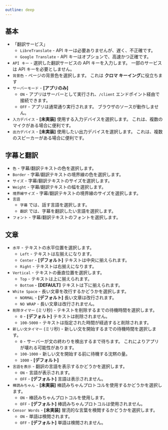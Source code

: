 ```yaml
---
outline: deep
---
```


## 基本
- 「翻訳サービス」
   - `LibreTranslate` - API キーは必要ありませんが、遅く、不正確です。
   - `Google Translate` - API キーはオプションで、高速かつ正確です。
- `API キー` - 選択した翻訳サービスの API キーを入力します。 一部のサービスは API キーを必要としません。
- `背景色` - ページの背景色を選択します。 これは **クロマ キーイング**に役立ちます
- `サーバーモード` - **[アプリのみ]**
   - `ON` - アプリはサーバーとして実行され、`/client` エンドポイント経由で接続できます。
   - `OFF` - アプリは通常通り実行されます。 ブラウザのソースが動作しません。
- `入力デバイス` - **[未実装]** 使用する入力デバイスを選択します。 これは、複数のマイクがある場合に便利です。
- `出力デバイス` - **[未実装]** 使用したい出力デバイスを選択します。 これは、複数のスピーカーがある場合に便利です。


## 字幕と翻訳
- `色` - 字幕/翻訳テキストの色を選択します。
- `Border` - 字幕/翻訳テキストの境界線の色を選択します。
- `サイズ` - 字幕/翻訳テキストのサイズを選択します。
- `Weight` - 字幕/翻訳テキストの幅を選択します。
- `境界線サイズ` - 字幕/翻訳テキストの境界線のサイズを選択します。
- `言語`
   - `字幕` では、話す言語を選択します。
   - `翻訳` では、字幕を翻訳したい言語を選択します。
- `フォント` - 字幕/翻訳テキストのフォントを選択します。


## 文章
- `水平` - テキストの水平位置を選択します。
   - `Left` - テキストは左揃えになります。
   - `Center` - **[デフォルト]** テキストは中央に揃えられます。
   - `Right` - テキストは右揃えになります。
- `Vertical` - テキストの垂直位置を選択します。
   - `Top` - テキストは上に揃えられます。
   - `Bottom` - **[DEFAULT]** テキストは下に揃えられます。
- `White Space` - 長い文章を改行するかどうかを選択します。
   - `NORMAL` - **[デフォルト]** 長い文章は改行されます。
   - `NO WRAP` - 長い文章は改行されません。
- `削除タイマー` (ミリ秒) - テキストを削除するまでの待機時間を選択します。
   - `0` - **[デフォルト]** テキストは削除されません。
   - `100-5000` - テキストは指定された時間が経過すると削除されます。
- `新しい文タイマー` (ミリ秒) - 新しい文を開始するまでの待機時間を選択します。
   - `0` - サーバーが文の終わりを検出するまで待ちます。 これによりアプリが壊れる可能性があります。
   - `100-1000` - 新しい文を開始する前に待機する沈黙の量。
   - `1000` - **[デフォルト]**
- `言語を表示` - 翻訳の言語を表示するかどうかを選択します。
   - `ON` - 言語が表示されます。
   - `OFF` - **[デフォルト]** 言語は表示されません。
- `棒読みちゃん` - **[未実装]** 棒読みちゃんプロトコルを使用するかどうかを選択します。
   - `ON` - 棒読みちゃんプロトコルを使用します。
   - `OFF` - **[デフォルト]** 棒読みちゃんプロトコルは使用されません。
- `Censor Words` - **[未実装]** 冒涜的な言葉を検閲するかどうかを選択します。
   - `ON` - 単語は検閲されます。
   - `OFF` - **[デフォルト]** 単語は検閲されません。
